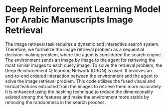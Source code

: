 # Deep Reinforcement Learning Model For Arabic Manuscripts Image Retrieval

The image retrieval task requires a dynamic and interactive search system. 
Therefore, we formalize the image retrieval problem as a sequential decision-making problem, where the agent is considered the search engine. 
The environment sends an image by image to the agent for retrieving the most similar images to each query image. 
To solve the retrieval problem, the Deep Reinforcement Q-learning Network (DRQN) is used. 
It involves an end-to-end ordered interaction between the environment and the agent to solve the image retrieval problem.
This code utilizes the fused visual and textual features extracted from the images to retrieve them more accurately.
It is enhanced using the hashing technique to reduce the dimensionality existed among the features and make the environment more stable by removing the randomness in the search process.
